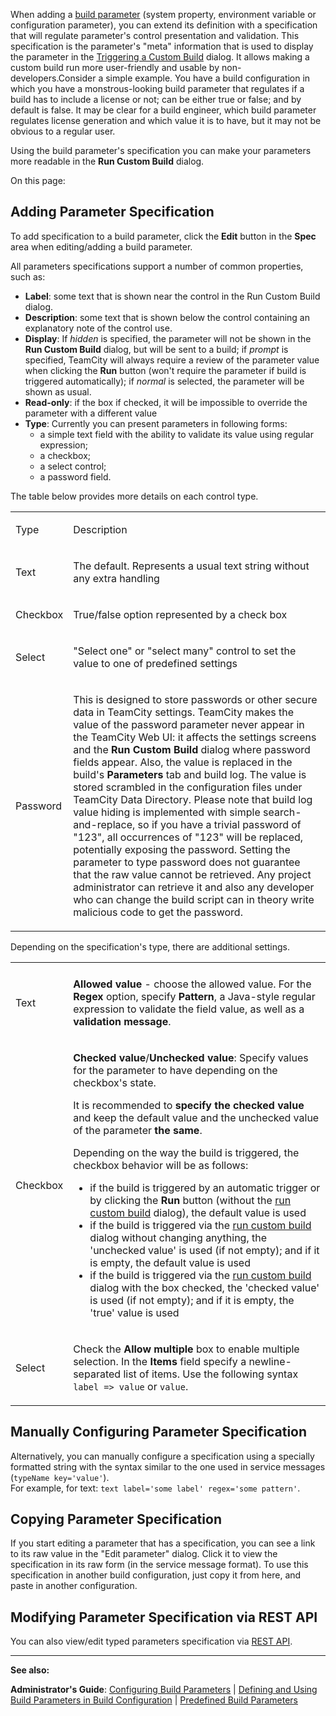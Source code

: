 [//]: # (title: Typed Parameters)
[//]: # (auxiliary-id: Typed Parameters)


When adding a [build parameter](configuring-build-parameters.md) (system property, environment variable or configuration parameter), you can extend its definition with a specification that will regulate parameter's control presentation and validation. This specification is the parameter's "meta" information that is used to display the parameter in the [Triggering a Custom Build](triggering-a-custom-build.md) dialog. It allows making a custom build run more user\-friendly and usable by non\-developers.Consider a simple example. You have a build configuration in which you have a monstrous\-looking build parameter that regulates if a build has to include a license or not; can be either true or false; and by default is false. It may be clear for a build engineer, which build parameter regulates license generation and which value it is to have, but it may not be obvious to a regular user.

Using the build parameter's specification you can make your parameters more readable in the __Run Custom Build__ dialog.


On this page:

<tag-list of="chapter" mode="tree" depth="4"/>


## Adding Parameter Specification

To add specification to a build parameter, click the __Edit__ button in the __Spec__ area when editing/adding a build parameter.

All parameters specifications support a number of common properties, such as:
* __Label__: some text that is shown near the control in the Run Custom Build dialog.
* __Description__: some text that is shown below the control containing an explanatory note of the control use.
* __Display__: If _hidden_ is specified, the parameter will not be shown in the __Run Custom Build__ dialog, but will be sent to a build; if _prompt_ is specified, TeamCity will always require a review of the parameter value when clicking the __Run__ button (won't require the parameter if build is triggered automatically); if _normal_ is selected, the parameter will be shown as usual.
* __Read\-only__: if the box if checked, it will be impossible to override the parameter with a different value  
* __Type__: Currently you can present parameters in following forms:
   * a simple text field with the ability to validate its value using regular expression;
   * a checkbox;
   * a select control;
   * a password field.

The table below provides more details on each control type.

<table><tr>

<td>

Type


</td>

<td>

Description


</td></tr><tr>

<td>

Text


</td>

<td>

The default. Represents a usual text string without any extra handling


</td></tr><tr>

<td>

Checkbox


</td>

<td>

True/false option represented by a check box


</td></tr><tr>

<td>

Select


</td>

<td>

"Select one" or "select many" control to set the value to one of predefined settings


</td></tr><tr>

<td>

Password


</td>

<td>

 This is designed to store passwords or other secure data in TeamCity settings. TeamCity makes the value of the password parameter never appear in the TeamCity Web UI: it affects the settings screens and the __Run Custom Build__ dialog where password fields appear. Also, the value is replaced in the build's __Parameters__ tab and build log. The value is stored scrambled in the configuration files under TeamCity Data Directory. Please note that build log value hiding is implemented with simple search\-and\-replace, so if you have a trivial password of "123", all occurrences of "123" will be replaced, potentially exposing the password. Setting the parameter to type password does not guarantee that the raw value cannot be retrieved. Any project administrator can retrieve it and also any developer who can change the build script can in theory write malicious code to get the password.


</td></tr></table>

Depending on the specification's type, there are additional settings.

<table>

<tr><td></td><td></td></tr>

<tr>

<td>

Text


</td>

<td>

__Allowed value__ \- choose the allowed value. For the __Regex__ option, specify __Pattern__, a Java\-style regular expression to validate the field value, as well as a __validation message__.


</td></tr><tr>

<td>

Checkbox


</td>

<td>

__Checked value__/__Unchecked value__: Specify values for the parameter to have depending on the checkbox's state.

It is recommended to __specify the checked value__ and keep the default value and the unchecked value of the parameter __the same__.

Depending on the way the build is triggered, the checkbox behavior will be as follows:
* if the build is triggered by an automatic trigger or by clicking the __Run__ button (without the [run custom build](triggering-a-custom-build.md) dialog), the default value is used
* if the build is triggered via the [run custom build](triggering-a-custom-build.md) dialog without changing anything, the 'unchecked value' is used (if not empty); and if it is empty, the default value is used
* if the build is triggered via the [run custom build](triggering-a-custom-build.md) dialog with the box checked, the 'checked value' is used (if not empty); and if it is empty, the 'true' value is used


</td></tr><tr>

<td>

Select


</td>

<td>

Check the __Allow multiple__ box to enable multiple selection. In the __Items__ field specify a newline\-separated list of items. Use the following syntax `label => value` or `value`.


</td></tr></table>

## Manually Configuring Parameter Specification

Alternatively, you can manually configure a specification using a specially formatted string with the syntax similar to the one used in service messages (`typeName key='value'`).   
For example, for text: `text label='some label' regex='some pattern'`.

## Copying Parameter Specification

If you start editing a parameter that has a specification, you can see a link to its raw value in the "Edit parameter" dialog. Click it to view the specification in its raw form (in the service message format). To use this specification in another build configuration, just copy it from here, and paste in another configuration.

## Modifying Parameter Specification via REST API

You can also view/edit typed parameters specification via [REST API](rest-api.md#Typed+Parameters+Specification).



 __  __

__See also:__



__Administrator's Guide__: [Configuring Build Parameters](configuring-build-parameters.md) | [Defining and Using Build Parameters in Build Configuration](configuring-build-parameters.md) | [Predefined Build Parameters](predefined-build-parameters.md)

 

 

 

 

 

 
